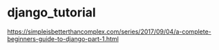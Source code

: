 # django_tutorial
https://simpleisbetterthancomplex.com/series/2017/09/04/a-complete-beginners-guide-to-django-part-1.html
